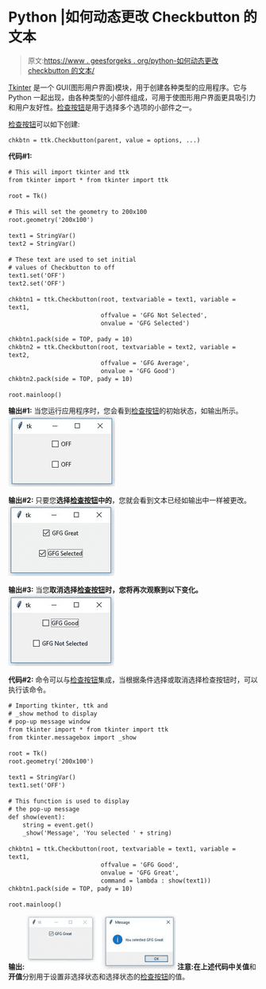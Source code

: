 # Python |如何动态更改 Checkbutton 的文本

> 原文:[https://www . geesforgeks . org/python-如何动态更改 checkbutton 的文本/](https://www.geeksforgeeks.org/python-how-to-dynamically-change-text-of-checkbutton/)

[Tkinter](https://www.geeksforgeeks.org/python-gui-tkinter/) 是一个 GUI(图形用户界面)模块，用于创建各种类型的应用程序。它与 Python 一起出现，由各种类型的小部件组成，可用于使图形用户界面更具吸引力和用户友好性。[检查按钮](https://www.geeksforgeeks.org/python-tkinter-ttk-checkbutton-and-comparison-with-simple-checkbutton/)是用于选择多个选项的小部件之一。

[检查按钮](https://www.geeksforgeeks.org/python-tkinter-ttk-checkbutton-and-comparison-with-simple-checkbutton/)可以如下创建:

```
chkbtn = ttk.Checkbutton(parent, value = options, ...)
```

**代码#1:**

```
# This will import tkinter and ttk
from tkinter import * from tkinter import ttk

root = Tk()

# This will set the geometry to 200x100
root.geometry('200x100')

text1 = StringVar()
text2 = StringVar()

# These text are used to set initial
# values of Checkbutton to off
text1.set('OFF')
text2.set('OFF')

chkbtn1 = ttk.Checkbutton(root, textvariable = text1, variable = text1,
                          offvalue = 'GFG Not Selected',
                          onvalue = 'GFG Selected')

chkbtn1.pack(side = TOP, pady = 10)
chkbtn2 = ttk.Checkbutton(root, textvariable = text2, variable = text2,
                          offvalue = 'GFG Average',
                          onvalue = 'GFG Good')
chkbtn2.pack(side = TOP, pady = 10)

root.mainloop()
```

**输出#1:** 当您运行应用程序时，您会看到[检查按钮](https://www.geeksforgeeks.org/python-tkinter-ttk-checkbutton-and-comparison-with-simple-checkbutton/)的初始状态，如输出所示。
![](img/b69e8791edf7e3e954cab5c875d40ce0.png)

**输出#2:** 只要您**选择[检查按钮](https://www.geeksforgeeks.org/python-tkinter-ttk-checkbutton-and-comparison-with-simple-checkbutton/)中的**，您就会看到文本已经如输出中一样被更改。
![](img/4201745b3be1528bea4178cbe26df6bd.png)

**输出#3:** 当您**取消选择[检查按钮](https://www.geeksforgeeks.org/python-tkinter-ttk-checkbutton-and-comparison-with-simple-checkbutton/)时，您将再次观察到以下变化。
![](img/f4fddd750203c923092a0edc0acc209e.png)**

**代码#2:** 命令可以与[检查按钮](https://www.geeksforgeeks.org/python-tkinter-ttk-checkbutton-and-comparison-with-simple-checkbutton/)集成，当根据条件选择或取消选择检查按钮时，可以执行该命令。

```
# Importing tkinter, ttk and
# _show method to display
# pop-up message window
from tkinter import * from tkinter import ttk
from tkinter.messagebox import _show

root = Tk()
root.geometry('200x100')

text1 = StringVar()
text1.set('OFF')

# This function is used to display
# the pop-up message
def show(event):
    string = event.get()
    _show('Message', 'You selected ' + string)

chkbtn1 = ttk.Checkbutton(root, textvariable = text1, variable = text1,
                          offvalue = 'GFG Good',
                          onvalue = 'GFG Great',
                          command = lambda : show(text1))
chkbtn1.pack(side = TOP, pady = 10)

root.mainloop()
```

**输出:**
![](img/6e1d93f41bd007423dc3b5cec95812c3.png)
**注意:**在上述代码中**关值**和**开值**分别用于设置非选择状态和选择状态的[检查按钮](https://www.geeksforgeeks.org/python-tkinter-ttk-checkbutton-and-comparison-with-simple-checkbutton/)的值。